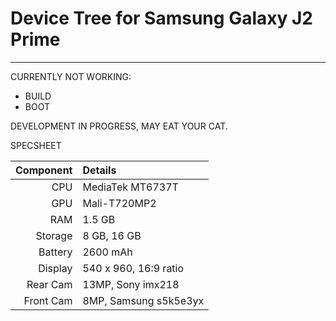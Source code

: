 # Device Tree for Samsung Galaxy J2 Prime

-----
CURRENTLY NOT WORKING: 
* BUILD
* BOOT


DEVELOPMENT IN PROGRESS, MAY EAT YOUR CAT.


SPECSHEET

Component | Details
---------:|:-------------------------
CPU       | MediaTek MT6737T
GPU       | Mali-T720MP2
RAM       | 1.5 GB
Storage   | 8 GB, 16 GB
Battery   | 2600 mAh
Display   | 540 x 960, 16:9 ratio
Rear Cam  | 13MP, Sony imx218
Front Cam | 8MP, Samsung s5k5e3yx
